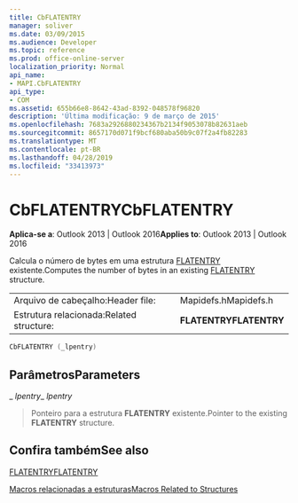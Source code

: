 ```yaml
---
title: CbFLATENTRY
manager: soliver
ms.date: 03/09/2015
ms.audience: Developer
ms.topic: reference
ms.prod: office-online-server
localization_priority: Normal
api_name:
- MAPI.CbFLATENTRY
api_type:
- COM
ms.assetid: 655b66e8-8642-43ad-8392-048578f96820
description: 'Última modificação: 9 de março de 2015'
ms.openlocfilehash: 7683a2926880234367b2134f9053078b82631aeb
ms.sourcegitcommit: 8657170d071f9bcf680aba50b9c07f2a4fb82283
ms.translationtype: MT
ms.contentlocale: pt-BR
ms.lasthandoff: 04/28/2019
ms.locfileid: "33413973"
---
```

# <a name="cbflatentry"></a><span data-ttu-id="fc342-103">CbFLATENTRY</span><span class="sxs-lookup"><span data-stu-id="fc342-103">CbFLATENTRY</span></span>

  
  
<span data-ttu-id="fc342-104">**Aplica-se a**: Outlook 2013 | Outlook 2016</span><span class="sxs-lookup"><span data-stu-id="fc342-104">**Applies to**: Outlook 2013 | Outlook 2016</span></span> 
  
<span data-ttu-id="fc342-105">Calcula o número de bytes em uma estrutura [FLATENTRY](flatentry.md) existente.</span><span class="sxs-lookup"><span data-stu-id="fc342-105">Computes the number of bytes in an existing [FLATENTRY](flatentry.md) structure.</span></span> 
  
|||
|:-----|:-----|
|<span data-ttu-id="fc342-106">Arquivo de cabeçalho:</span><span class="sxs-lookup"><span data-stu-id="fc342-106">Header file:</span></span>  <br/> |<span data-ttu-id="fc342-107">Mapidefs.h</span><span class="sxs-lookup"><span data-stu-id="fc342-107">Mapidefs.h</span></span>  <br/> |
|<span data-ttu-id="fc342-108">Estrutura relacionada:</span><span class="sxs-lookup"><span data-stu-id="fc342-108">Related structure:</span></span>  <br/> |<span data-ttu-id="fc342-109">**FLATENTRY**</span><span class="sxs-lookup"><span data-stu-id="fc342-109">**FLATENTRY**</span></span> <br/> |
   
```cpp
CbFLATENTRY (_lpentry)
```

## <a name="parameters"></a><span data-ttu-id="fc342-110">Parâmetros</span><span class="sxs-lookup"><span data-stu-id="fc342-110">Parameters</span></span>

 <span data-ttu-id="fc342-111">_ _lpentry_</span><span class="sxs-lookup"><span data-stu-id="fc342-111">_ _lpentry_</span></span>
  
> <span data-ttu-id="fc342-112">Ponteiro para a estrutura **FLATENTRY** existente.</span><span class="sxs-lookup"><span data-stu-id="fc342-112">Pointer to the existing **FLATENTRY** structure.</span></span> 
    
## <a name="see-also"></a><span data-ttu-id="fc342-113">Confira também</span><span class="sxs-lookup"><span data-stu-id="fc342-113">See also</span></span>



[<span data-ttu-id="fc342-114">FLATENTRY</span><span class="sxs-lookup"><span data-stu-id="fc342-114">FLATENTRY</span></span>](flatentry.md)


[<span data-ttu-id="fc342-115">Macros relacionadas a estruturas</span><span class="sxs-lookup"><span data-stu-id="fc342-115">Macros Related to Structures</span></span>](macros-related-to-structures.md)

